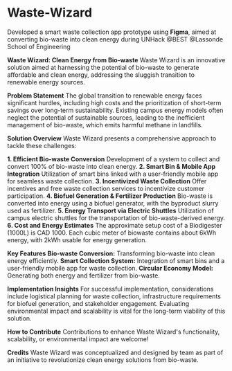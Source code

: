 # Waste-Wizard
Developed a smart waste collection app prototype using **Figma**, aimed at converting bio-waste into clean energy during UNHack @BEST @Lassonde School of Engineering 

**Waste Wizard: Clean Energy from Bio-waste**
Waste Wizard is an innovative solution aimed at harnessing the potential of bio-waste to generate affordable and clean energy, addressing the sluggish transition to renewable energy sources.

**Problem Statement**
The global transition to renewable energy faces significant hurdles, including high costs and the prioritization of short-term savings over long-term sustainability. Existing campus energy models often neglect the potential of sustainable sources, leading to the inefficient management of bio-waste, which emits harmful methane in landfills.

**Solution Overview**
Waste Wizard presents a comprehensive approach to tackle these challenges:

**1. Efficient Bio-waste Conversion**
Development of a system to collect and convert 100% of bio-waste into clean energy.
**2. Smart Bin & Mobile App Integration**
Utilization of smart bins linked with a user-friendly mobile app for seamless waste collection.
**3. Incentivized Waste Collection**
Offer incentives and free waste collection services to incentivize customer participation.
**4. Biofuel Generation & Fertilizer Production**
Bio-waste is converted into energy using a biofuel generator, with the byproduct slurry used as fertilizer.
**5. Energy Transport via Electric Shuttles**
Utilization of campus electric shuttles for the transportation of bio-waste-derived energy.
**6. Cost and Energy Estimates**
The approximate setup cost of a Biodigester (1000L) is CAD 1000. Each cubic meter of biowaste contains about 6kWh energy, with 2kWh usable for energy generation.

**Key Features**
**Bio-waste Conversion:** Transforming bio-waste into clean energy efficiently.
**Smart Collection System:** Integration of smart bins and a user-friendly mobile app for waste collection.
**Circular Economy Model:** Generating both energy and fertilizer from bio-waste.

**Implementation Insights**
For successful implementation, considerations include logistical planning for waste collection, infrastructure requirements for biofuel generation, and stakeholder engagement. Evaluating environmental impact and scalability is vital for the long-term viability of this solution.

**How to Contribute**
Contributions to enhance Waste Wizard's functionality, scalability, or environmental impact are welcome!

**Credits**
Waste Wizard was conceptualized and designed by team as part of an initiative to revolutionize clean energy solutions from bio-waste.

